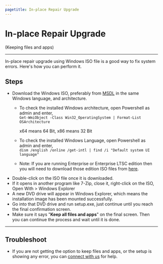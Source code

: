 ```yaml
---
pagetitle: In-place Repair Upgrade
---
```


# In-place Repair Upgrade

(Keeping files and apps)

------------------------------------------------------------------------

In-place repair upgrade using Windows ISO file is a good way to fix system errors. Here's how you can perform it.

## Steps

-   Download the Windows ISO, preferably from [MSDL](/msdl/) in the same Windows language, and architecture.
    -   To check the installed Windows architecture, open Powershell as admin and enter,\
        `Get-WmiObject -Class Win32_OperatingSystem | Format-List OSArchitecture`

        x64 means 64 Bit, x86 means 32 Bit

    -   To check the installed Windows Language, open Powershell as admin and enter,\
        `dism /english /online /get-intl | find /i "Default system UI language"`

    -   Note: If you are running Enterprise or Enterprise LTSC edition then you will need to download those edition ISO files from [here](genuine-installation-media.html).
-   Double-click on the ISO file once it is downloaded.
-   If it opens in another program like 7-Zip, close it, right-click on the ISO, Open With \> Windows Explorer
-   A new DVD drive will appear in Windows Explorer, which means the installation image has been mounted successfully.
-   Go into that DVD drive and run setup.exe, just continue until you reach the final confirmation screen.
-   Make sure it says "**Keep all files and apps**" on the final screen. Then you can continue the process and wait until it is done.

------------------------------------------------------------------------

## Troubleshoot

-   If you are not getting the option to keep files and apps, or the setup is showing any error, you can [connect with us](troubleshoot.html) for help.
